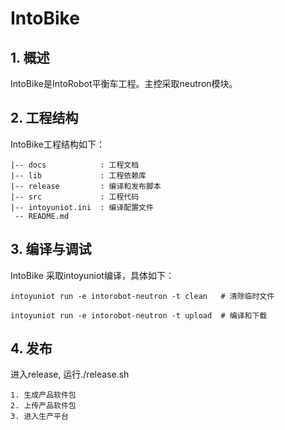 # IntoBike

## 1. 概述

IntoBike是IntoRobot平衡车工程。主控采取neutron模块。

## 2. 工程结构

IntoBike工程结构如下：

```
|-- docs            : 工程文档
|-- lib             : 工程依赖库
|-- release         : 编译和发布脚本
|-- src             : 工程代码
|-- intoyuniot.ini  : 编译配置文件
 -- README.md
```

## 3. 编译与调试

IntoBike 采取intoyuniot编译，具体如下：

```
intoyuniot run -e intorobot-neutron -t clean   # 清除临时文件

intoyuniot run -e intorobot-neutron -t upload  # 编译和下载

```

## 4. 发布

进入release, 运行./release.sh

```
1. 生成产品软件包
2. 上传产品软件包
3. 进入生产平台

```

